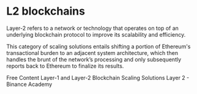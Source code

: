 # L2 blockchains

Layer-2 refers to a network or technology that operates on top of an underlying blockchain protocol to improve its scalability and efficiency.

This category of scaling solutions entails shifting a portion of Ethereum's transactional burden to an adjacent system architecture, which then handles the brunt of the network’s processing and only subsequently reports back to Ethereum to finalize its results.

<ResourceGroupTitle>Free Content</ResourceGroupTitle>
<BadgeLink colorScheme='yellow' badgeText='Read' href='https://www.gemini.com/cryptopedia/blockchain-layer-2-network-layer-1-network'>Layer-1 and Layer-2 Blockchain Scaling Solutions</BadgeLink>
<BadgeLink colorScheme='yellow' badgeText='Read' href='https://academy.binance.com/en/glossary/layer-2'>Layer 2 - Binance Academy</BadgeLink>
